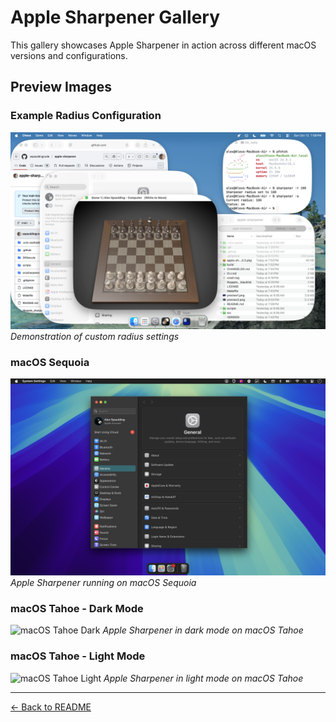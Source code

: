 # Apple Sharpener Gallery

This gallery showcases Apple Sharpener in action across different macOS versions and configurations.

## Preview Images

### Example Radius Configuration
![Example Radius](./previewExampleRadius.png)
*Demonstration of custom radius settings*

### macOS Sequoia
![macOS Sequoia Preview](./previewSequoia.png)
*Apple Sharpener running on macOS Sequoia*

### macOS Tahoe - Dark Mode
![macOS Tahoe Dark](./previewTahoeDark.png)
*Apple Sharpener in dark mode on macOS Tahoe*

### macOS Tahoe - Light Mode
![macOS Tahoe Light](./previewTahoeLight.png)
*Apple Sharpener in light mode on macOS Tahoe*

---

[← Back to README](./README.md)